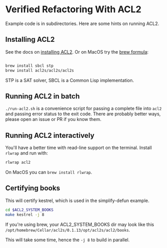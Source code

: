 # Verified Refactoring With ACL2

Example code is in subdirectories. Here are some hints on running ACL2. 


## Installing ACL2

See the docs on [installing ACL2](https://www.cs.utexas.edu/~moore/acl2/manuals/current/manual/index.html?topic=ACL2S____ACL2S-INSTALLATION-MACOS). Or on MacOS try the [brew formula](https://github.com/acl2s/homebrew-acl2s):

```sh

brew install sbcl stp
brew install acl2s/acl2s/acl2s
```

STP is a SAT solver, SBCL is a Common Lisp implementation.

## Running ACL2 in batch

`./run-acl2.sh` is a convenience script for passing a complete file into `acl2` and passing error status to the exit code. There are probably better ways, please open an issue or PR if you know them.

## Running ACL2 interactively

You'll have a better time with read-line support on the terminal. Install `rlwrap` and run with:

```sh
rlwrap acl2
```

On MacOS you can `brew install rlwrap`.

## Certifying books

This will certify kestrel, which is used in the simplify-defun example.

```sh
cd $ACL2_SYSTEM_BOOKS
make kestrel -j 8
```

If you're using brew, your ACL2_SYSTEM_BOOKS dir may look like this `/opt/homebrew/Cellar/acl2s/0.1.13/opt/acl2s/acl2/books`.

This will take some time, hence the `-j 8` to build in parallel.
